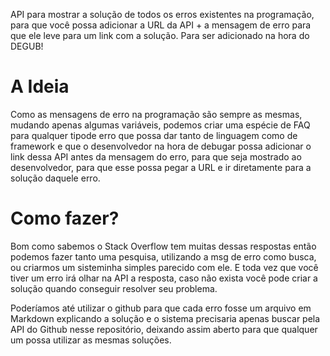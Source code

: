 API para mostrar a solução de todos os erros existentes na programação, para que você possa adicionar a URL da API + a mensagem de erro para que ele leve para um link com a solução. Para ser adicionado na hora do DEGUB!


# A Ideia

Como as mensagens de erro na programação são sempre as mesmas, mudando apenas algumas variáveis, podemos criar uma espécie de FAQ para qualquer tipode erro que possa dar tanto de linguagem como de framework e que o desenvolvedor na hora de debugar possa adicionar o link dessa API antes da mensagem do erro, para que seja mostrado ao desenvolvedor, para que esse possa pegar a URL e ir diretamente para a solução daquele erro. 

# Como fazer?

Bom como sabemos o Stack Overflow tem muitas dessas respostas então podemos fazer tanto uma pesquisa, utilizando a msg de erro como busca, ou criarmos um sisteminha simples parecido com ele. E toda vez que você tiver um erro irá olhar na API a resposta, caso não exista você pode criar a solução quando conseguir resolver seu problema.

Poderíamos até utilizar o github para que cada erro fosse um arquivo em Markdown explicando a solução e o sistema precisaria apenas buscar pela API do Github nesse repositório, deixando assim aberto para que qualquer um possa utilizar as mesmas soluções. 
